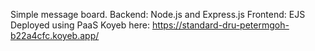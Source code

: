 Simple message board.
Backend: Node.js and Express.js
Frontend: EJS
Deployed using PaaS Koyeb here: https://standard-dru-petermgoh-b22a4cfc.koyeb.app/
